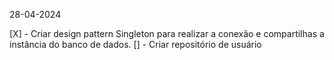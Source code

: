 28-04-2024

[X] - Criar design pattern Singleton para realizar a conexão e compartilhas a instância do banco de dados.
[] - Criar repositório de usuário
